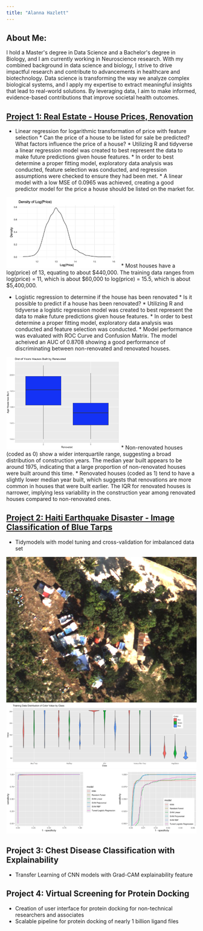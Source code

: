 ```yaml
---
title: "Alanna Hazlett"
---
```



## About Me:
I hold a Master's degree in Data Science and a Bachelor's degree in Biology, and I am currently working in Neuroscience research. With my combined background in data science and biology, I strive to drive impactful research and contribute to advancements in healthcare and biotechnology. Data science is transforming the way we analyze complex biological systems, and I apply my expertise to extract meaningful insights that lead to real-world solutions. By leveraging data, I aim to make informed, evidence-based contributions that improve societal health outcomes.

## [Project 1: Real Estate - House Prices, Renovation](https://github.com/AlannaHazlett/STAT6021/tree/main/Project%202)
* Linear regression for logarithmic transformation of price with feature selection
        * Can the price of a house to be listed for sale be predicted? What factors influence the price of a house? 
        * Utilizing R and tidyverse a linear regression model was created to best represent the data to make future predictions given house features.
        * In order to best determine a proper fitting model, exploratory data analysis was conducted, feature selection was conducted, and regression assumptions were checked to ensure they had been met.
        * A linear model with a low MSE of 0.0965 was achieved, creating a good predictor model for the price a house should be listed on the market for.
  
<img src="/Images/Log(Price)Dist.png" width="300">
        * Most houses have a log(price) of 13, equating to about $440,000. The training data ranges from log(price) = 11, which is about $60,000 to log(price) = 15.5, which is about $5,400,000.
        
* Logistic regression to determine if the house has been renovated
        * Is it possible to predict if a house has been renovated?
        * Utilizing R and tidyverse a logistic regression model was created to best represent the data to make future predictions given house features.
        * In order to best determine a proper fitting model, exploratory data analysis was conducted and feature selection was conducted.
        * Model performance was evaluated with ROC Curve and Confusion Matrix. The model acheived an AUC of 0.8708 showing a good performance of discriminating between non-renovated and renovated houses. 

<img src="/Images/Age_Renovated.png" width="300">
        * Non-renovated houses (coded as 0) show a wider interquartile range, suggesting a broad distribution of construction years. The median year built appears to be around 1975, indicating that a large proportion of non-renovated houses were built around this time.
        * Renovated houses (coded as 1) tend to have a slightly lower median year built, which suggests that renovations are more common in houses that were built earlier. The IQR for renovated houses is narrower, implying less variability in the construction year among renovated houses compared to non-renovated ones.
      


  
## [Project 2: Haiti Earthquake Disaster - Image Classification of Blue Tarps](https://github.com/AlannaHazlett/DS6030/blob/main/Project/Project2_Group4.Rmd)
* Tidymodels with model tuning and cross-validation for imbalanced data set


![](/Images/orthovnir071_makeshift_villiage1.jpg)
![](/Images/ClassDistributions.png)
![](/Images/ROCCurve2.png)


## Project 3: Chest Disease Classification with Explainability
* Transfer Learning of CNN models with Grad-CAM explainability feature

## Project 4: Virtual Screening for Protein Docking
* Creation of user interface for protein docking for non-technical researchers and associates
* Scalable pipeline for protein docking of nearly 1 billion ligand files
